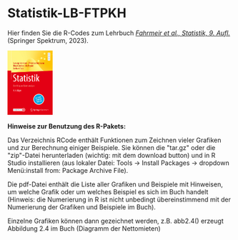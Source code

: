 # Statistik-LB-FTPKH
Hier finden Sie die R-Codes zum Lehrbuch [*Fahrmeir et al., Statistik, 9. Aufl.*](https://link.springer.com/book/10.1007/978-3-662-67526-7) (Springer Spektrum, 2023).

<img src="978-3-662-67526-7.jpg"  width="20%" height="20%">

**Hinweise zur Benutzung des R-Pakets:**

Das Verzeichnis RCode enthält Funktionen zum Zeichnen vieler Grafiken und zur Berechnung einiger Beispiele. Sie können die "tar.gz" oder die "zip"-Datei herunterladen (wichtig: mit dem download button) und in R Studio installieren (aus lokaler Datei: Tools -> Install Packages -> dropdown Menü:install from: Package Archive File).

Die pdf-Datei enthält die Liste aller Grafiken und Beispiele mit Hinweisen, um welche Grafik oder um welches Beispiel es sich im Buch handelt (Hinweis: die Numerierung in R ist nicht unbedingt übereinstimmend mit der Numerierung der Grafiken und Beispiele im Buch).

Einzelne Grafiken können dann gezeichnet werden, z.B. 
abb2.4()
erzeugt Abbildung 2.4 im Buch (Diagramm der Nettomieten)
